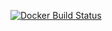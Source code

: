 
[![Docker Build Status](https://img.shields.io/docker/build/jrottenberg/ffmpeg.svg?style=plastic)](https://hub.docker.com/r/mchus/gluster-client/)
